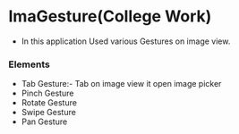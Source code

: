 # ImaGesture(College Work)

* In this application Used various Gestures on image view.

### Elements
* Tab Gesture:- Tab on image view it open image picker
* Pinch Gesture
* Rotate Gesture
* Swipe Gesture
* Pan Gesture
 
